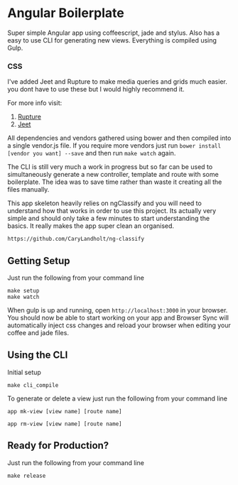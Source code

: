 # Angular Boilerplate

Super simple Angular app using coffeescript, jade and stylus. Also has a easy to use CLI for generating new views. Everything is compiled using Gulp.

### CSS
I've added Jeet and Rupture to make media queries and grids much easier. you dont have to use these but I would highly recommend it.

For more info visit: 
  1. [Rupture](https://github.com/jenius/rupture)
  2. [Jeet](http://jeet.gs/)

All dependencies and vendors gathered using bower and then compiled into a single vendor.js file. If you require more vendors just run `bower install [vendor you want] --save` and then run `make watch` again.

The CLI is still very much a work in progress but so far can be used to simultaneously generate a new controller, template and route with some boilerplate. The idea was to save time rather than waste it creating all the files manually.

This app skeleton heavily relies on ngClassify and you will need to understand how that works in order to use this project. Its actually very simple and should only take a few minutes to start understanding the basics. It really makes the app super clean an organised.

`https://github.com/CaryLandholt/ng-classify`

## Getting Setup

Just run the following from your command line

```
make setup
make watch
```

When gulp is up and running, open `http://localhost:3000` in your browser. You should now be able to start working on your app and Browser Sync will automatically inject css changes and reload your browser when editing your coffee and jade files.

## Using the CLI

Initial setup

```
make cli_compile
```

To generate or delete a view just run the following from your command line

```
app mk-view [view name] [route name]

app rm-view [view name] [route name]
```

## Ready for Production?

Just run the following from your command line

```
make release
```